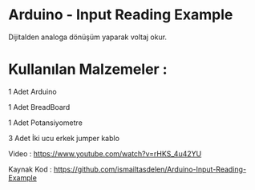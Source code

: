 # Arduino - Input Reading Example

Dijitalden analoga dönüşüm yaparak voltaj okur.

# Kullanılan Malzemeler :

1 Adet Arduino

1 Adet BreadBoard

1 Adet Potansiyometre

3 Adet İki ucu erkek jumper kablo

Video : https://www.youtube.com/watch?v=rHKS_4u42YU

Kaynak Kod : https://github.com/ismailtasdelen/Arduino-Input-Reading-Example

